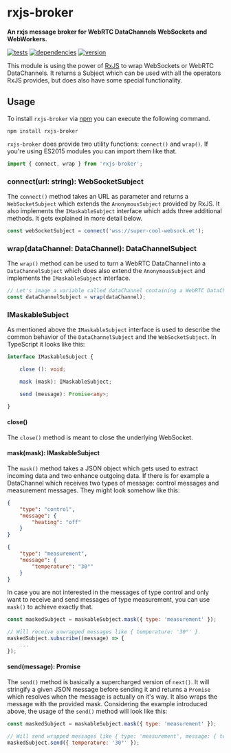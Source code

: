 # rxjs-broker

**An rxjs message broker for WebRTC DataChannels WebSockets and WebWorkers.**

[![tests](https://img.shields.io/travis/chrisguttandin/rxjs-broker/master.svg?style=flat-square)](https://travis-ci.org/chrisguttandin/rxjs-broker)
[![dependencies](https://img.shields.io/david/chrisguttandin/rxjs-broker.svg?style=flat-square)](https://www.npmjs.com/package/rxjs-broker)
[![version](https://img.shields.io/npm/v/rxjs-broker.svg?style=flat-square)](https://www.npmjs.com/package/rxjs-broker)

This module is using the power of [RxJS](http://reactivex.io/rxjs) to wrap WebSockets or WebRTC DataChannels. It returns a Subject which can be used with all the operators RxJS provides, but does also have some special functionality.

## Usage

To install `rxjs-broker` via [npm](https://www.npmjs.com/package/rxjs-broker) you can execute the following command.

```shell
npm install rxjs-broker
```

`rxjs-broker` does provide two utility functions: `connect()` and `wrap()`. If you're using ES2015 modules you can import them like that.

```js
import { connect, wrap } from 'rxjs-broker';
```

### connect(url: string): WebSocketSubject

The `connect()` method takes an URL as parameter and returns a `WebSocketSubject` which extends the `AnonymousSubject` provided by RxJS. It also implements the `IMaskableSubject` interface which adds three additional methods. It gets explained in more detail below.

```js
const webSocketSubject = connect('wss://super-cool-websock.et');
```

### wrap(dataChannel: DataChannel): DataChannelSubject

The `wrap()` method can be used to turn a WebRTC DataChannel into a `DataChannelSubject` which does also extend the `AnonymousSubject` and implements the `IMaskableSubject` interface.

```js
// Let's image a variable called dataChannel containing a WebRTC DataChannel exists
const dataChannelSubject = wrap(dataChannel);
```

### IMaskableSubject

As mentioned above the `IMaskableSubject` interface is used to describe the common behavior of the `DataChannelSubject` and the `WebSocketSubject`. In TypeScript it looks like this:

```typescript
interface IMaskableSubject {

    close (): void;

    mask (mask): IMaskableSubject;

    send (message): Promise<any>;

}
```

#### close()

The `close()` method is meant to close the underlying WebSocket.

#### mask(mask): IMaskableSubject

The `mask()` method takes a JSON object which gets used to extract incoming data and two enhance outgoing data. If there is for example a DataChannel which receives two types of message: control messages and measurement messages. They might look somehow like this:

```json
{
    "type": "control",
    "message": {
        "heating": "off"
    }
}
```

```json
{
    "type": "measurement",
    "message": {
        "temperature": "30°"
    }
}
```

In case you are not interested in the messages of type control and only want to receive and send messages of type measurement, you can use `mask()` to achieve exactly that.

```js
const maskedSubject = maskableSubject.mask({ type: 'measurement' });

// Will receive unwrapped messages like { temperature: '30°' }.
maskedSubject.subscribe((message) => {
    ...
});
```

#### send(message): Promise<any>

The `send()` method is basically a supercharged version of `next()`. It will stringify a given JSON message before sending it and returns a `Promise` which resolves when the message is actually on it's way. It also wraps the message with the provided mask. Considering the example introduced above, the usage of the `send()` method will look like this:

```js
const maskedSubject = maskableSubject.mask({ type: 'measurement' });

// Will send wrapped messages like { type: 'measurement', message: { temperature: '30°' } }.
maskedSubject.send({ temperature: '30°' });
```

